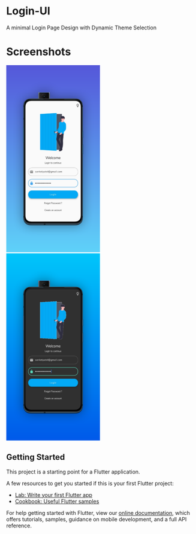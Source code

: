 # Login-UI

 A minimal Login Page Design with Dynamic Theme Selection
 
# Screenshots
<div>
<img src="https://github.com/s4nk37/Login-UI/blob/master/Login-Light.png" height="500px" width="250px">&nbsp;
<img src="https://github.com/s4nk37/Login-UI/blob/master/Login-Dark.png" height="500px" width="250px">
</div>

## Getting Started

This project is a starting point for a Flutter application.

A few resources to get you started if this is your first Flutter project:

- [Lab: Write your first Flutter app](https://flutter.dev/docs/get-started/codelab)
- [Cookbook: Useful Flutter samples](https://flutter.dev/docs/cookbook)

For help getting started with Flutter, view our
[online documentation](https://flutter.dev/docs), which offers tutorials,
samples, guidance on mobile development, and a full API reference.
